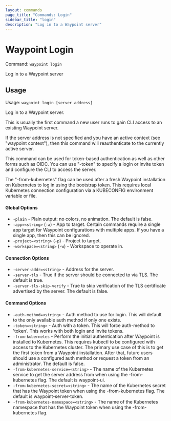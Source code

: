```yaml
---
layout: commands
page_title: "Commands: Login"
sidebar_title: "login"
description: "Log in to a Waypoint server"
---
```


# Waypoint Login

Command: `waypoint login`

Log in to a Waypoint server


## Usage

Usage: `waypoint login [server address]`


  Log in to a Waypoint server.

  This is usually the first command a new user runs to gain CLI access to
  an existing Waypoint server.

  If the server address is not specified and you have an active
  context (see "waypoint context"), then this command will reauthenticate
  to the currently active server.

  This command can be used for token-based authentication as well as
  other forms such as OIDC. You can use "-token" to specify a login or
  invite token and configure the CLI to access the server.

  The "-from-kubernetes" flag can be used after a fresh Waypoint installation
  on Kubernetes to log in using the bootstrap token. This requires local
  Kubernetes connection configuration via a KUBECONFIG environment variable
  or file.

#### Global Options

- `-plain` - Plain output: no colors, no animation. The default is false.
- `-app=<string>` (`-a`) - App to target. Certain commands require a single app target for Waypoint configurations with multiple apps. If you have a single app, then this can be ignored.
- `-project=<string>` (`-p`) - Project to target.
- `-workspace=<string>` (`-w`) - Workspace to operate in.

#### Connection Options

- `-server-addr=<string>` - Address for the server.
- `-server-tls` - True if the server should be connected to via TLS. The default is true.
- `-server-tls-skip-verify` - True to skip verification of the TLS certificate advertised by the server. The default is false.

#### Command Options

- `-auth-method=<string>` - Auth method to use for login. This will default to the only available auth method if only one exists.
- `-token=<string>` - Auth with a token. This will force auth-method to 'token'. This works with both login and invite tokens.
- `-from-kubernetes` - Perform the initial authentication after Waypoint is installed to Kubernetes. This requires kubectl to be configured with access to the Kubernetes cluster. The primary use case of this is to get the first token from a Waypoint installation. After that, future users should use a configured auth method or request a token from an administrator. The default is false.
- `-from-kubernetes-service=<string>` - The name of the Kubernetes service to get the server address from when using the -from-kubernetes flag. The default is waypoint-ui.
- `-from-kubernetes-secret=<string>` - The name of the Kubernetes secret that has the Waypoint token when using the -from-kubernetes flag. The default is waypoint-server-token.
- `-from-kubernetes-namespace=<string>` - The name of the Kubernetes namespace that has the Waypoint token when using the -from-kubernetes flag.

